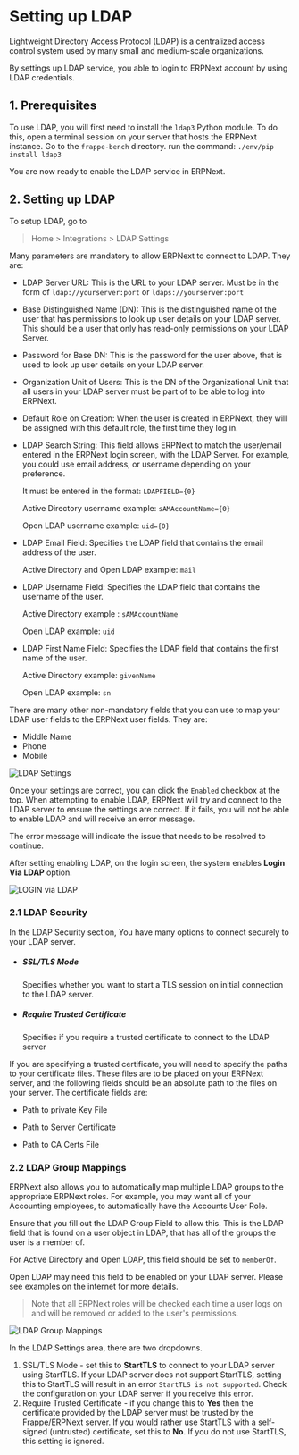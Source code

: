 
<!-- add-breadcrumbs -->
# Setting up LDAP

Lightweight Directory Access Protocol (LDAP) is a centralized access control system used by many small and medium-scale organizations.

By settings up LDAP service, you able to login to ERPNext account by using LDAP credentials.

## 1. Prerequisites
To use LDAP, you will first need to install the `ldap3` Python module.  To do this, open a terminal session on your server that hosts the ERPNext instance. Go to the `frappe-bench` directory.
run the command: `./env/pip install ldap3`

You are now ready to enable the LDAP service in ERPNext.

## 2. Setting up LDAP
To setup LDAP, go to
> Home > Integrations > LDAP Settings

Many parameters are mandatory to allow ERPNext to connect to LDAP. They are:

  * LDAP Server URL: This is the URL to your LDAP server. Must be in the form of `ldap://yourserver:port` or `ldaps://yourserver:port`

  * Base Distinguished Name (DN): This is the distinguished name of the user that has permissions to look up user details on your LDAP server.  This should be a user that only has read-only permissions on your LDAP Server.

  * Password for Base DN: This is the password for the user above, that is used to look up user details on your LDAP server.

  * Organization Unit of Users: This is the DN of the Organizational Unit that all users in your LDAP server must be part of to be able to log into ERPNext.

  * Default Role on Creation: When the user is created in ERPNext, they will be assigned with this default role, the first time they log in.

  * LDAP Search String: This field allows ERPNext to match the user/email entered in the ERPNext login screen, with the LDAP Server.  For example, you could use email address, or username depending on your preference.

    It must be entered in the format: `LDAPFIELD={0}`

    Active Directory username example: `sAMAccountName={0}`

    Open LDAP username example: `uid={0}`

  * LDAP Email Field: Specifies the LDAP field that contains the email address of the user.

    Active Directory and Open LDAP example: `mail`

  * LDAP Username Field: Specifies the LDAP field that contains the username of the user.

    Active Directory example : `sAMAccountName`

    Open LDAP example: `uid`

  * LDAP First Name Field: Specifies the LDAP field that contains the first name of the user.

    Active Directory example: `givenName`

    Open LDAP example: `sn`

There are many other non-mandatory fields that you can use to map your LDAP user fields to the ERPNext user fields.  They are:

  * Middle Name
  * Phone
  * Mobile

<img class="screenshot" alt="LDAP Settings" src="{{docs_base_url}}/v12/assets/img/setup/integrations/ldap_settings.png">

Once your settings are correct, you can click the `Enabled` checkbox at the top. When attempting to enable LDAP, ERPNext will try and connect to the LDAP server to ensure the settings are correct.  If it fails, you will not be able to enable LDAP and will receive an error message.

The error message will indicate the issue that needs to be resolved to continue.

After setting enabling LDAP, on the login screen, the system enables **Login Via LDAP** option.

<img class="screenshot" alt="LOGIN via LDAP" src="{{docs_base_url}}/v12/assets/img/setup/integrations/login_via_ldap.png">

### 2.1 LDAP Security

In the LDAP Security section, You have many options to connect securely to your LDAP server.

  * ##### SSL/TLS Mode
    Specifies whether you want to start a TLS session on initial connection to the LDAP server.

  * ##### Require Trusted Certificate
    Specifies if you require a trusted certificate to connect to the LDAP server


  If you are specifying a trusted certificate, you will need to specify the paths to your certificate files. These files are to be placed on your ERPNext server, and the following fields should be an absolute path to the files on your server.
    The certificate fields are:

  * Path to private Key File

  * Path to Server Certificate

  * Path to CA Certs File


### 2.2 LDAP Group Mappings
ERPNext also allows you to automatically map multiple LDAP groups to the appropriate ERPNext roles.
For example, you may want all of your Accounting employees, to automatically have the Accounts User Role.

Ensure that you fill out the LDAP Group Field to allow this. This is the LDAP field that is found on a user object in LDAP, that has all of the groups the user is a member of.

For Active Directory and Open LDAP, this field should be set to `memberOf`.

Open LDAP may need this field to be enabled on your LDAP server. Please see examples on the internet for more details.

> Note that all ERPNext roles will be checked each time a user logs on and will be removed or added to the user's permissions.

<img class="screenshot" alt="LDAP Group Mappings" src="{{docs_base_url}}/v12/assets/img/setup/integrations/ldap_group_mappings.png">

In the LDAP Settings area, there are two dropdowns.
1. SSL/TLS Mode - set this to **StartTLS** to connect to your LDAP server using StartTLS. If your LDAP server does not support StartTLS, setting this to StartTLS will result in an error `StartTLS is not supported`. Check the configuration on your LDAP server if you receive this error.
2. Require Trusted Certificate - if you change this to **Yes** then the certificate provided by the LDAP server must be trusted by the Frappe/ERPNext server. If you would rather use StartTLS with a self-signed (untrusted) certificate, set this to **No**. If you do not use StartTLS, this setting is ignored.
